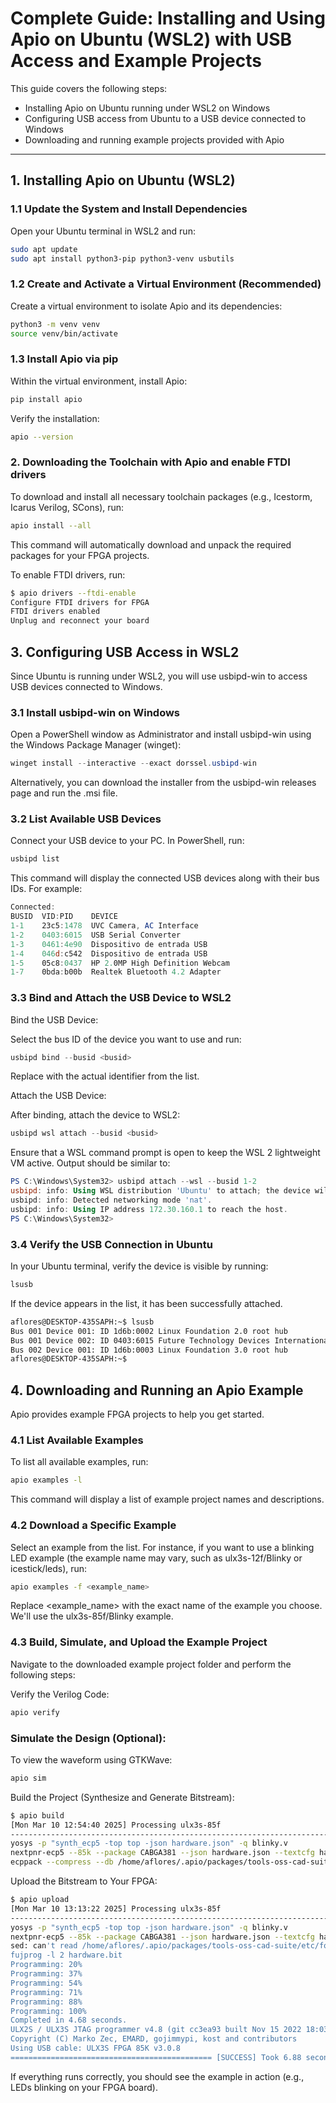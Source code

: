 # Complete Guide: Installing and Using Apio on Ubuntu (WSL2) with USB Access and Example Projects

This guide covers the following steps:

- Installing Apio on Ubuntu running under WSL2 on Windows
- Configuring USB access from Ubuntu to a USB device connected to Windows
- Downloading and running example projects provided with Apio

---

## 1. Installing Apio on Ubuntu (WSL2)

### 1.1 Update the System and Install Dependencies

Open your Ubuntu terminal in WSL2 and run:

```bash
sudo apt update
sudo apt install python3-pip python3-venv usbutils
```
### 1.2 Create and Activate a Virtual Environment (Recommended)

Create a virtual environment to isolate Apio and its dependencies:

```bash
python3 -m venv venv
source venv/bin/activate
```
### 1.3 Install Apio via pip

Within the virtual environment, install Apio:
```bash
pip install apio
```
Verify the installation:

```bash
apio --version
```
### 2. Downloading the Toolchain with Apio and enable FTDI drivers

To download and install all necessary toolchain packages (e.g., Icestorm, Icarus Verilog, SCons), run:

```bash
apio install --all
```
This command will automatically download and unpack the required packages for your FPGA projects.

To enable FTDI drivers, run:

```bash
$ apio drivers --ftdi-enable
Configure FTDI drivers for FPGA
FTDI drivers enabled
Unplug and reconnect your board
```

## 3. Configuring USB Access in WSL2

Since Ubuntu is running under WSL2, you will use usbipd-win to access USB devices connected to Windows.

### 3.1 Install usbipd-win on Windows

Open a PowerShell window as Administrator and install usbipd-win using the Windows Package Manager (winget):

```powershell
winget install --interactive --exact dorssel.usbipd-win
```
Alternatively, you can download the installer from the usbipd-win releases page and run the .msi file.

### 3.2 List Available USB Devices

Connect your USB device to your PC. In PowerShell, run:
```powershell
usbipd list
```

This command will display the connected USB devices along with their bus IDs. For example:

```powershell
Connected:
BUSID  VID:PID    DEVICE                                                        STATE
1-1    23c5:1478  UVC Camera, AC Interface                                      Not shared
1-2    0403:6015  USB Serial Converter                                          Not shared
1-3    0461:4e90  Dispositivo de entrada USB                                    Not shared
1-4    046d:c542  Dispositivo de entrada USB                                    Not shared
1-5    05c8:0437  HP 2.0MP High Definition Webcam                               Not shared
1-7    0bda:b00b  Realtek Bluetooth 4.2 Adapter                                 Not shared
```

### 3.3 Bind and Attach the USB Device to WSL2

Bind the USB Device:

Select the bus ID of the device you want to use and run:
```powershell
usbipd bind --busid <busid>
```

Replace <busid> with the actual identifier from the list.

Attach the USB Device:

After binding, attach the device to WSL2:
```powershell
usbipd wsl attach --busid <busid>
```
Ensure that a WSL command prompt is open to keep the WSL 2 lightweight VM active. Output should be similar to:

```powershell
PS C:\Windows\System32> usbipd attach --wsl --busid 1-2
usbipd: info: Using WSL distribution 'Ubuntu' to attach; the device will be available in all WSL 2 distributions.
usbipd: info: Detected networking mode 'nat'.
usbipd: info: Using IP address 172.30.160.1 to reach the host.
PS C:\Windows\System32>
```

### 3.4 Verify the USB Connection in Ubuntu

In your Ubuntu terminal, verify the device is visible by running:
```bash
lsusb
```

If the device appears in the list, it has been successfully attached.
```bash
aflores@DESKTOP-435SAPH:~$ lsusb
Bus 001 Device 001: ID 1d6b:0002 Linux Foundation 2.0 root hub
Bus 001 Device 002: ID 0403:6015 Future Technology Devices International, Ltd Bridge(I2C/SPI/UART/FIFO)
Bus 002 Device 001: ID 1d6b:0003 Linux Foundation 3.0 root hub
aflores@DESKTOP-435SAPH:~$
```

## 4. Downloading and Running an Apio Example

Apio provides example FPGA projects to help you get started.
### 4.1 List Available Examples

To list all available examples, run:
```bash
apio examples -l
```

This command will display a list of example project names and descriptions.
### 4.2 Download a Specific Example

Select an example from the list. For instance, if you want to use a blinking LED example (the example name may vary, such as ulx3s-12f/Blinky or icestick/leds), run:
```bash
apio examples -f <example_name>
```
Replace <example_name> with the exact name of the example you choose. We'll use the ulx3s-85f/Blinky example.
### 4.3 Build, Simulate, and Upload the Example Project

Navigate to the downloaded example project folder and perform the following steps:

Verify the Verilog Code:
```bash
apio verify
```
### Simulate the Design (Optional):

To view the waveform using GTKWave:

```bash
apio sim
```
Build the Project (Synthesize and Generate Bitstream):
```bash
$ apio build
[Mon Mar 10 12:54:40 2025] Processing ulx3s-85f
------------------------------------------------------------------------------------------------------------------------
yosys -p "synth_ecp5 -top top -json hardware.json" -q blinky.v
nextpnr-ecp5 --85k --package CABGA381 --json hardware.json --textcfg hardware.config --lpf ulx3s_v20.lpf -q --timing-allow-fail --force
ecppack --compress --db /home/aflores/.apio/packages/tools-oss-cad-suite/share/trellis/database hardware.config hardware.bit
```


Upload the Bitstream to Your FPGA:
```bash
$ apio upload
[Mon Mar 10 13:13:22 2025] Processing ulx3s-85f
------------------------------------------------------------------------------------------------------------------------
yosys -p "synth_ecp5 -top top -json hardware.json" -q blinky.v
nextpnr-ecp5 --85k --package CABGA381 --json hardware.json --textcfg hardware.config --lpf ulx3s_v20.lpf -q --timing-allow-fail --force
sed: can't read /home/aflores/.apio/packages/tools-oss-cad-suite/etc/fonts/fonts.conf.template: No such file or directory
fujprog -l 2 hardware.bit
Programming: 20%
Programming: 37%
Programming: 54%
Programming: 71%
Programming: 88%
Programming: 100%
Completed in 4.68 seconds.
ULX2S / ULX3S JTAG programmer v4.8 (git cc3ea93 built Nov 15 2022 18:03:02)
Copyright (C) Marko Zec, EMARD, gojimmypi, kost and contributors
Using USB cable: ULX3S FPGA 85K v3.0.8
============================================= [SUCCESS] Took 6.88 seconds =============================================
```
If everything runs correctly, you should see the example in action (e.g., LEDs blinking on your FPGA board).